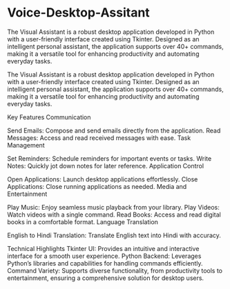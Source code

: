 # Voice-Desktop-Assitant

The Visual Assistant is a robust desktop application developed in Python with a user-friendly interface created using Tkinter. Designed as an intelligent personal assistant, the application supports over 40+ commands, making it a versatile tool for enhancing productivity and automating everyday tasks.

The Visual Assistant is a robust desktop application developed in Python with a user-friendly interface created using Tkinter. Designed as an intelligent personal assistant, the application supports over 40+ commands, making it a versatile tool for enhancing productivity and automating everyday tasks.

Key Features
Communication

Send Emails: Compose and send emails directly from the application.
Read Messages: Access and read received messages with ease.
Task Management

Set Reminders: Schedule reminders for important events or tasks.
Write Notes: Quickly jot down notes for later reference.
Application Control

Open Applications: Launch desktop applications effortlessly.
Close Applications: Close running applications as needed.
Media and Entertainment

Play Music: Enjoy seamless music playback from your library.
Play Videos: Watch videos with a single command.
Read Books: Access and read digital books in a comfortable format.
Language Translation

English to Hindi Translation: Translate English text into Hindi with accuracy.

Technical Highlights
Tkinter UI: Provides an intuitive and interactive interface for a smooth user experience.
Python Backend: Leverages Python’s libraries and capabilities for handling commands efficiently.
Command Variety: Supports diverse functionality, from productivity tools to entertainment, ensuring a comprehensive solution for desktop users.
